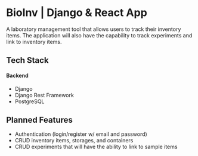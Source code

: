 # BioInv | Django & React App

A laboratory management tool that allows users to track their inventory items. The application will also have the capability to track experiments and link to inventory items.

## Tech Stack

#### Backend
- Django
- Django Rest Framework
- PostgreSQL


## Planned Features
- Authentication (login/register w/ email and password)
- CRUD inventory items, storages, and containers
- CRUD experiments that will have the ability to link to sample items